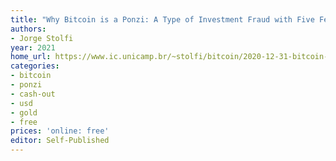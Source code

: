 ```yaml
---
title: "Why Bitcoin is a Ponzi: A Type of Investment Fraud with Five Features"
authors:
- Jorge Stolfi
year: 2021
home_url: https://www.ic.unicamp.br/~stolfi/bitcoin/2020-12-31-bitcoin-ponzi.html
categories:
- bitcoin
- ponzi
- cash-out 
- usd
- gold
- free
prices: 'online: free'
editor: Self-Published
---
```

